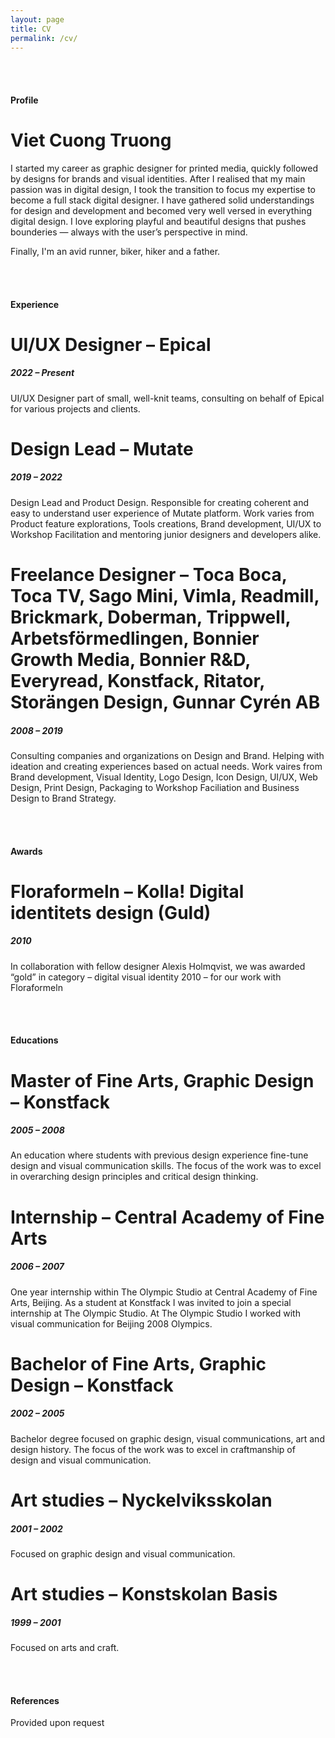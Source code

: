 ```yaml
---
layout: page
title: CV
permalink: /cv/
---
```


<br><br>

#### Profile

# **Viet Cuong Truong**

I started my career as graphic designer for printed media, quickly followed by designs for brands and visual identities. After I realised that my main passion was in digital design, I took the transition to focus my expertise to become a full stack digital designer. I have gathered solid understandings for design and development and becomed very well versed in everything digital design. I love exploring playful and beautiful designs that pushes bounderies — always with the user’s perspective in mind.

Finally, I'm an avid runner, biker, hiker and a father.

<br><br>

#### Experience

# **UI/UX Designer – Epical**

##### *2022 – Present*

UI/UX Designer part of small, well-knit teams, consulting on behalf of Epical for various projects and clients.

# **Design Lead – Mutate**

##### *2019 – 2022*

Design Lead and Product Design. Responsible for creating coherent and easy to understand user experience of Mutate platform. Work varies from Product feature explorations, Tools creations, Brand development, UI/UX to Workshop Facilitation and mentoring junior designers and developers alike.

# **Freelance Designer – Toca Boca, Toca TV, Sago Mini, Vimla, Readmill, Brickmark, Doberman, Trippwell, Arbetsförmedlingen, Bonnier Growth Media, Bonnier R&D, Everyread, Konstfack, Ritator, Storängen Design, Gunnar Cyrén AB**

##### *2008 – 2019*

Consulting companies and organizations on Design and Brand. Helping with ideation and creating experiences based on actual needs. Work vaires from Brand development, Visual Identity, Logo Design, Icon Design, UI/UX, Web Design, Print Design, Packaging to Workshop Faciliation and Business Design to Brand Strategy.

<br><br>

#### Awards

# **Floraformeln – Kolla! Digital identitets design (Guld)**

##### *2010*

In collaboration with fellow designer Alexis Holmqvist, we was awarded “gold” in category – digital visual identity 2010 – for our work with Floraformeln

<br><br>

#### Educations

# **Master of Fine Arts, Graphic Design – Konstfack**

##### *2005 – 2008*

An education where students with previous design experience fine-tune design and visual communication skills. The focus of the work was to excel in overarching design principles and critical design thinking.

# **Internship – Central Academy of Fine Arts**

##### *2006 – 2007*

One year internship within The Olympic Studio at Central Academy of Fine Arts, Beijing. As a student at Konstfack I was invited to join a special internship at The Olympic Studio. At The Olympic Studio I worked with visual communication for Beijing 2008 Olympics.

# **Bachelor of Fine Arts, Graphic Design – Konstfack**

##### *2002 – 2005*

Bachelor degree focused on graphic design, visual communications, art and design history. The focus of the work was to excel in craftmanship of design and visual communication.

# **Art studies – Nyckelviksskolan**

##### *2001 – 2002*

Focused on graphic design and visual communication.

# **Art studies – Konstskolan Basis**

##### *1999 – 2001*

Focused on arts and craft.

<br><br>

#### References

Provided upon request